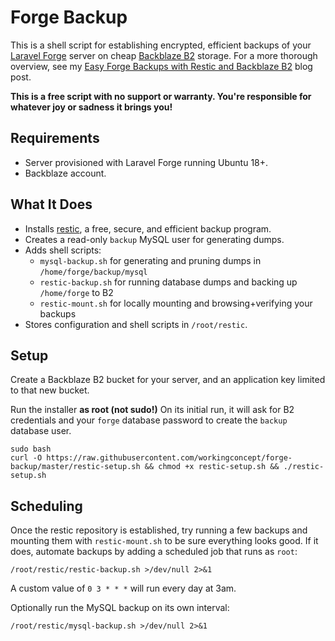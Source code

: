 # Forge Backup

This is a shell script for establishing encrypted, efficient backups of your [Laravel Forge](https://forge.laravel.com) server on cheap [Backblaze B2](https://www.backblaze.com/b2/cloud-storage.html) storage. For a more thorough overview, see my [Easy Forge Backups with Restic and Backblaze B2](https://workingconcept.com/blog/forge-backups-restic-backblaze-b2) blog post.

**This is a free script with no support or warranty. You're responsible for whatever joy or sadness it brings you!**

## Requirements

- Server provisioned with Laravel Forge running Ubuntu 18+.
- Backblaze account.

## What It Does

- Installs [restic](https://restic.net/), a free, secure, and efficient backup program.
- Creates a read-only `backup` MySQL user for generating dumps.
- Adds shell scripts:
    - `mysql-backup.sh` for generating and pruning dumps in `/home/forge/backup/mysql`
    - `restic-backup.sh` for running database dumps and backing up `/home/forge` to B2
    - `restic-mount.sh` for locally mounting and browsing+verifying your backups
- Stores configuration and shell scripts in `/root/restic`.

## Setup

Create a Backblaze B2 bucket for your server, and an application key limited to that new bucket.

Run the installer **as root (not sudo!)** On its initial run, it will ask for B2 credentials and your `forge` database password to create the `backup` database user.

```
sudo bash
curl -O https://raw.githubusercontent.com/workingconcept/forge-backup/master/restic-setup.sh && chmod +x restic-setup.sh && ./restic-setup.sh
```

## Scheduling

Once the restic repository is established, try running a few backups and mounting them with `restic-mount.sh` to be sure everything looks good. If it does, automate backups by adding a scheduled job that runs as `root`:

```
/root/restic/restic-backup.sh >/dev/null 2>&1
```

A custom value of `0 3 * * *` will run every day at 3am.

Optionally run the MySQL backup on its own interval:

```
/root/restic/mysql-backup.sh >/dev/null 2>&1
```
